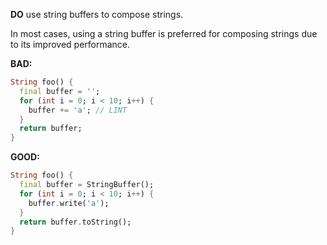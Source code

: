 
**DO** use string buffers to compose strings.

In most cases, using a string buffer is preferred for composing strings due to
its improved performance.

**BAD:**
```dart
String foo() {
  final buffer = '';
  for (int i = 0; i < 10; i++) {
    buffer += 'a'; // LINT
  }
  return buffer;
}
```

**GOOD:**
```dart
String foo() {
  final buffer = StringBuffer();
  for (int i = 0; i < 10; i++) {
    buffer.write('a');
  }
  return buffer.toString();
}
```

